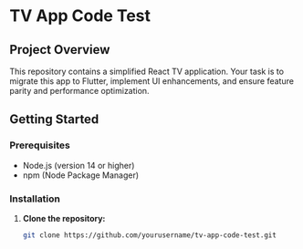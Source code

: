 # TV App Code Test

## Project Overview

This repository contains a simplified React TV application. Your task is to migrate this app to Flutter, implement UI enhancements, and ensure feature parity and performance optimization.

## Getting Started

### Prerequisites

- Node.js (version 14 or higher)
- npm (Node Package Manager)

### Installation

1. **Clone the repository:**

   ```bash
   git clone https://github.com/yourusername/tv-app-code-test.git
